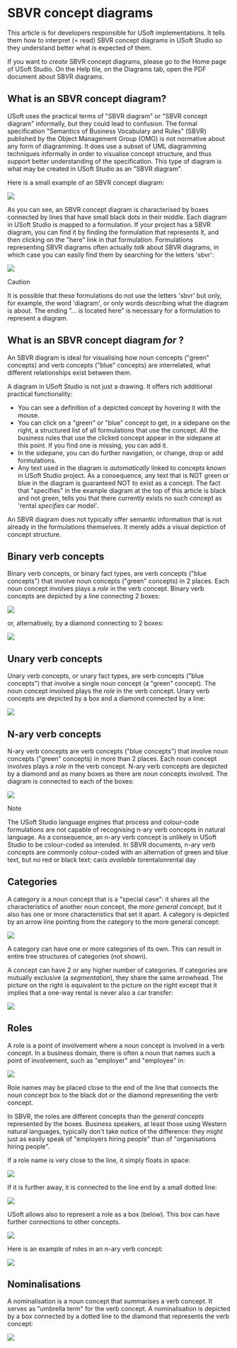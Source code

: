 # SBVR concept diagrams

This article is for developers responsible for USoft implementations. It tells them how to interpret (= read) SBVR concept diagrams in USoft Studio so they understand better what is expected of them.

If you want to *create* SBVR concept diagrams, please go to the Home page of USoft Studio. On the Help tile, on the Diagrams tab, open the PDF document about SBVR diagrams.

## What is an SBVR concept diagram?

USoft uses the practical terms of "SBVR diagram" or "SBVR concept diagram" informally, but they could lead to confusion. The formal specification "Semantics of Business Vocabulary and Rules" (SBVR) published by the Object Management Group (OMG) is not normative about any form of diagramming. It does use a subset of UML diagramming techniques informally in order to visualise concept structure, and thus support better understanding of the specification. This type of diagram is what may be created in USoft Studio as an "SBVR diagram".

Here is a small example of an SBVR concept diagram:

![](/api/Collaboration/Interpreting%20diagrams/assets/57116afc-4839-4e75-9ad1-3fc74730c626.png)

As you can see, an SBVR concept diagram is characterised by boxes connected by lines that have small black dots in their middle. Each diagram in USoft Studio is mapped to a formulation. If your project has a SBVR diagram, you can find it by finding the formulation that represents it, and then clicking on the "here" link in that formulation. Formulations representing SBVR diagrams often actually *talk* about SBVR diagrams, in which case you can easily find them by searching for the letters 'sbvr':

![](/api/Collaboration/Interpreting%20diagrams/assets/e3eaa177-b30a-4a20-ae0c-4d4a0632758d.png)

> [!CAUTION]
> It is possible that these formulations do not use the letters 'sbvr' but only, for example, the word 'diagram', or only words describing what the diagram is about. The ending "... is located here" is necessary for a formulation to represent a diagram.

## What is an SBVR concept diagram *for* ?

An SBVR diagram is ideal for visualising how noun concepts ("green" concepts) and verb concepts ("blue" concepts) are interrelated, what different relationships exist between them.

A diagram in USoft Studio is not just a drawing. It offers rich additional practical functionality:

- You can see a definition of a depicted concept by hovering it with the mouse.
- You can click on a "green" or "blue" concept to get, in a sidepane on the right, a structured list of all formulations that use the concept. All the business rules that use the clicked concept appear in the sidepane at this point. If you find one is missing, you can add it.
- In the sidepane, you can do further navigation, or change, drop or add formulations.
- Any text used in the diagram is *automatically* linked to concepts known in USoft Studio project. As a consequence, any text that is NOT green or blue in the diagram is guaranteed NOT to exist as a concept. The fact that "specifies" in the example diagram at the top of this article is black and not green, tells you that there currently exists no such concept as 'rental *specifies* car model'.

An SBVR diagram does not typically offer semantic information that is not already in the formulations themselves. It merely adds a visual depiction of concept structure.

## Binary verb concepts

Binary verb concepts, or binary fact types, are verb concepts ("blue concepts") that involve noun concepts ("green" concepts) in 2 places. Each noun concept involves plays a *role* in the verb concept. Binary verb concepts are depicted by a line connecting 2 boxes:

![](/api/Collaboration/Interpreting%20diagrams/assets/86b85356-7df2-40c0-83a0-686c18fcbfd0.png)

or, alternatively, by a diamond connecting to 2 boxes:

![](/api/Collaboration/Interpreting%20diagrams/assets/6dc726a6-46d1-41f4-94b3-85db1fe8f5b1.png)

## Unary verb concepts

Unary verb concepts, or unary fact types, are verb concepts ("blue concepts") that involve a single noun concept (a "green" concept). The noun concept involved plays the *role* in the verb concept. Unary verb concepts are depicted by a box and a diamond connected by a line:

![](/api/Collaboration/Interpreting%20diagrams/assets/90f7aa7d-f752-41b8-9f87-0636ef3bbd82.png)

## N-ary verb concepts

N-ary verb concepts are verb concepts ("blue concepts") that involve noun concepts ("green" concepts) in more than 2 places. Each noun concept involves plays a *role* in the verb concept. N-ary verb concepts are depicted by a diamond and as many boxes as there are noun concepts involved. The diagram is connected to each of the boxes:

![](/api/Collaboration/Interpreting%20diagrams/assets/b5dfb243-ed97-4481-9574-b4ca65e886d0.png)

> [!NOTE]
> The USoft Studio language engines that process and colour-code formulations are not capable of recognising n-ary verb concepts in natural language. As a consequence, an n-ary verb concept is unlikely in USoft Studio to be colour-coded as intended. In SBVR documents, n-ary verb concepts are commonly colour-coded with an alternation of green and blue text, but no red or black text:
> car*is available to*rental*on*rental day

## Categories

A category is a noun concept that is a "special case": it shares all the characteristics of another noun concept, the *more general concept*, but it also has one or more characteristics that set it apart. A category is depicted by an arrow line pointing from the category to the more general concept:

![](/api/Collaboration/Interpreting%20diagrams/assets/1a244fc8-370f-4492-94e0-4ddef71ea0f2.png)

A category can have one or more categories of its own. This can result in entire tree structures of categories (not shown).

A concept can have 2 or any higher number of categories. If categories are mutually exclusive (a *segmentation*), they share the same arrowhead. The picture on the right is equivalent to the picture on the right except that it implies that a one-way rental is never also a car transfer:

![](/api/Collaboration/Interpreting%20diagrams/assets/07eac36c-8d99-40af-97b1-22183565dc10.png)

## Roles

A role is a point of involvement where a noun concept is involved in a verb concept. In a business domain, there is often a noun that names such a point of involvement, such as "employer" and "employee" in:

![](/api/Collaboration/Interpreting%20diagrams/assets/53707e67-b2bd-4079-b78a-4d4138747baf.png)

Role names may be placed close to the end of the line that connects the noun concept box to the black dot or the diamond representing the verb concept.

In SBVR, the roles are different concepts than the *general concepts* represented by the boxes. Business speakers, at least those using Western natural languages, typically don't take notice of the difference: they might just as easily speak of "employers hiring people" than of "organisations hiring people".

If a role name is very close to the line, it simply floats in space:

![](/api/Collaboration/Interpreting%20diagrams/assets/06a075a2-e153-49ae-b9e4-a2632e4a9974.png)

If it is further away, it is connected to the line end by a small dotted line:

![](/api/Collaboration/Interpreting%20diagrams/assets/f394fa20-1267-4ae5-af63-2d4375c6653f.png)

USoft allows also to represent a role as a box (below). This box can have further connections to other concepts.

![](/api/Collaboration/Interpreting%20diagrams/assets/ecb04634-74bc-41cc-a83f-804213876414.png)

Here is an example of roles in an n-ary verb concept:

![](/api/Collaboration/Interpreting%20diagrams/assets/e1a5b3a8-14ca-40c4-8303-1ac2076558a1.png)

## Nominalisations

A nominalisation is a noun concept that summarises a verb concept. It serves as "umbrella term" for the verb concept. A nominalisation is depicted by a box connected by a dotted line to the diamond that represents the verb concept:

![](/api/Collaboration/Interpreting%20diagrams/assets/f5544e73-0ea5-4b3e-b031-6835fd057ad5.png)

##  

 

##  

 